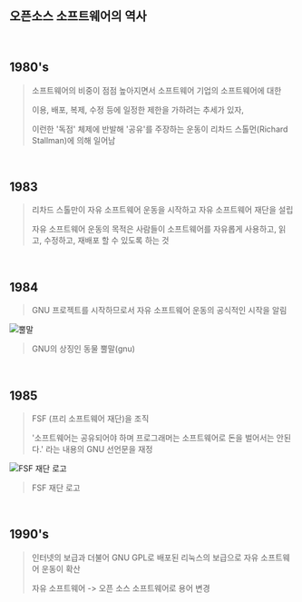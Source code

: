 오픈소스 소프트웨어의 역사
---

<br>

## 1980's
> 소프트웨어의 비중이 점점 높아지면서 소프트웨어 기업의 소프트웨어에 대한 
> 
> 이용, 배포, 복제, 수정 등에 일정한 제한을 가하려는 추세가 있자,
> 
> 이런한 '독점' 체제에 반발해 '공유'를 주장하는 운동이 리차드 스톨먼(Richard Stallman)에 의해 일어남
<br>

## 1983
> 리차드 스톨만이 자유 소프트웨어 운동을 시작하고 자유 소프트웨어 재단을 설립
>
> 자유 소프트웨어 운동의 목적은 사람들이 소프트웨어를 자유롭게 사용하고, 읽고, 수정하고, 재배포 할 수 있도록 하는 것
<br>

## 1984
> GNU 프로젝트를 시작하므로서 자유 소프트웨어 운동의 공식적인 시작을 알림

![뿔말](https://user-images.githubusercontent.com/114066603/193474668-37158c8c-ab08-4b58-b4aa-59d1ba562a2a.png)

> GNU의 상징인 동물 뿔말(gnu)

<br>

## 1985
> FSF (프리 소프트웨어 재단)을 조직
>
>'소프트웨어는 공유되어야 하며 프로그래머는 소프트웨어로 돈을 벌어서는 안된다.' 라는 내용의 GNU 선언문을 재정

![FSF 재단 로고](https://user-images.githubusercontent.com/114066603/193474482-c390c0bc-5d42-422d-8be3-114f9f5721d3.png)

> FSF 재단 로고

<br>

## 1990's
> 인터넷의 보급과 더불어 GNU GPL로 배포된 리눅스의 보급으로 자유 소프트웨어 운동이 확산
>
> 자유 소프트웨어 -> 오픈 소스 소프트웨어로 용어 변경
